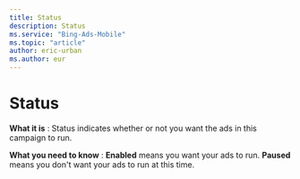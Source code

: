 ```yaml
---
title: Status
description: Status
ms.service: "Bing-Ads-Mobile"
ms.topic: "article"
author: eric-urban
ms.author: eur
---
```


# Status

**What it is** : Status indicates whether or not you want the ads in this campaign to run.

**What you need to know** : **Enabled** means you want your ads to run. **Paused** means you don't want your ads to run at this time.


